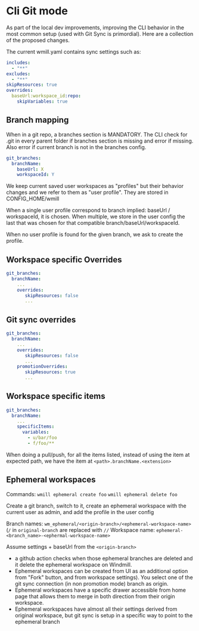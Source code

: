 # Cli Git mode

As part of the local dev improvements, improving the CLI behavior in the most common setup (used with Git Sync is primordial). Here are a collection of the proposed changes.

The current wmill.yaml contains sync settings such as:

```yaml
includes:
  - "**"
excludes:
  - "**"
skipResources: true
overrides:
  baseUrl:workspace_id:repo:
    skipVariables: true
```

## Branch mapping

When in a git repo, a branches section is MANDATORY. The CLI check for .git in every parent folder if branches section is missing and error if missing. Also error if current branch is not in the branches config.

```yaml
git_branches:
  branchName:
    baseUrl: X
    workspaceId: Y
```

We keep current saved user workspaces as "profiles" but their behavior changes and we refer to them as "user profile". They are stored in CONFIG_HOME/wmill

When a single user profile correspond to branch implied: baseUrl / workspaceId, it is chosen. When multiple, we store in the user config the last that was chosen for that compatible branch/baseUrl/workspaceId.

When no user profile is found for the given branch, we ask to create the profile.

## Workspace specific Overrides

```yaml
git_branches:
  branchName:
    ...
    overrides:
       skipResources: false
       ...
```

## Git sync overrides

```yaml
git_branches:
  branchName:
    ...
    overrides:
       skipResources: false
       ...
    promotionOverrides:
       skipResources: true
       ...
```

## Workspace specific items

```yaml
git_branches:
  branchName:
    ...
    specificItems:
      variables:
        - u/bar/foo
        - f/foo/**

```

When doing a pull/push, for all the items listed, instead of using the item at expected path, we have the item at `<path>.branchName.<extension>`

## Ephemeral workspaces

Commands:
`wmill ephemeral create foo`
`wmill ephemeral delete foo`

Create a git branch, switch to it, create an ephemeral workspace with the current user as admin, and add the profile in the user config

Branch names: `wm_ephemeral/<origin-branch>/<ephemeral-workspace-name>` (`/` in `original-branch` are replaced with `//`
Workspace name: `ephemeral-<branch_name>-<ephermal-workspace-name>`

Assume settings + baseUrl from the `<origin-branch>`

- a github action checks when those ephemeral branches are deleted and it delete the ephemeral workspace on Windmill.
- Ephemeral workspaces can be created from UI as an additional option from "Fork" button, and from workspace settings). You select one of the git sync connection (in non promotion mode) branch as origin.
- Ephemeral workspaces have a specific drawer accessible from home page that allows them to merge in both direction from their origin workspace.
- Ephemeral workspaces have almost all their settings derived from original workspace, but git sync is setup in a specific way to point to the ephemeral branch
